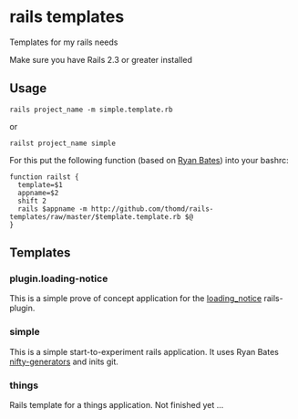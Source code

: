 # rails templates

Templates for my rails needs

Make sure you have Rails 2.3 or greater installed

## Usage

    rails project_name -m simple.template.rb
or

    railst project_name simple

For this put the following function (based on [Ryan Bates][1]) into your bashrc:

    function railst {
      template=$1
      appname=$2
      shift 2
      rails $appname -m http://github.com/thomd/rails-templates/raw/master/$template.template.rb $@
    }

## Templates

### plugin.loading-notice

This is a simple prove of concept application for the [loading_notice][2] rails-plugin.

### simple

This is a simple start-to-experiment rails application. It uses Ryan Bates [nifty-generators][3] and inits git.

### things

Rails template for a things application. Not finished yet ...


[1]: http://github.com/ryanb/rails-templates/tree/master
[2]: http://github.com/thomd/loading_notice
[3]: http://github.com/ryanb/nifty-generators

